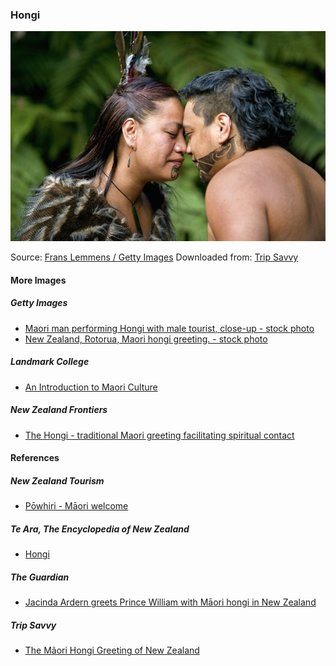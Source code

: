 ### Hongi

![Hongi](pictures/hongi.jpg)

Source: [Frans Lemmens / Getty Images](https://www.gettyimages.ie/detail/photo/new-zealand-rotorua-maori-hongi-greeting-royalty-free-image/82773708?uiloc=thumbnail_similar_rf_images_adp)
Downloaded from: [Trip Savvy](https://www.tripsavvy.com/what-is-a-hongi-1464086)

#### More Images

##### Getty Images

* [Maori man performing Hongi with male tourist, close-up - stock photo](https://www.gettyimages.ie/detail/photo/maori-man-performing-hongi-with-male-high-res-stock-photography/200133701-002)
* [New Zealand, Rotorua, Maori hongi greeting. - stock photo](https://www.gettyimages.ie/detail/photo/new-zealand-rotorua-maori-hongi-greeting-royalty-free-image/82773708?uiloc=thumbnail_similar_rf_images_adp)

##### Landmark College

* [An Introduction to Maori Culture](https://www.landmark.edu/blog/an-introducation-to-maori-culture)

##### New Zealand Frontiers

* [The Hongi - traditional Maori greeting facilitating spiritual contact](https://www.newzealandfrontiers.com/Story?Action=View&Story_id=7996)

#### References

##### New Zealand Tourism

* [Pōwhiri - Māori welcome](https://www.newzealand.com/ie/feature/powhiri-maori-welcome/)

##### Te Ara, The Encyclopedia of New Zealand

* [Hongi](https://teara.govt.nz/en/photograph/23142/hongi)

##### The Guardian

* [Jacinda Ardern greets Prince William with Māori hongi in New Zealand](https://www.theguardian.com/world/2019/apr/25/prince-william-receives-traditional-maori-greeting-in-new-zealand)

##### Trip Savvy

* [The Mãori Hongi Greeting of New Zealand](https://www.tripsavvy.com/what-is-a-hongi-1464086)
